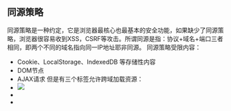 ## 同源策略

同源策略是一种约定，它是浏览器最核心也最基本的安全功能，如果缺少了同源策略，浏览器很容易收到XSS，CSRF等攻击。所谓同源是指：协议+域名+端口三者相同，即两个不同的域名指向同一IP地址耶非同源。
同源策略受限内容：
- Cookie、LocalStorage、IndexedDB 等存储性内容
- DOM节点
- AJAX请求
但是有三个标签允许跨域加载资源：
- <img src=XXX>
- <link href=XXX>
- <script src=XXX>

## 解决方案
- jsonp
利用script变迁没有跨域限制的漏洞，网页可以得到其他来源动态产生的JSON数据。JSON请求一定需要对方的服务器做支持才可以。
优缺点：简单兼容性好。仅支持get方法，不安全可能遭受XSS攻击。

- CROS
CORS 需要浏览器和后端同时支持。IE 8 和 9 需要通过 XDomainRequest 来实现。
服务端设置 Access-Control-Allow-Origin 就可以开启 CORS。 该属性表示哪些域名可以访问资源，如果设置通配符则表示所有网站都可以访问资源。

- postMessage
postMessage是HTML5 XMLHttpRequest Level 2中的API，且是为数不多可以跨域操作的window属性之一，它可用于解决以下方面的问题：
- 页面和其打开的新窗口的数据传递
- 多窗口之间消息传递
- 页面与嵌套iframe消息传递
- 上面三个场景的跨域数据传递
postMessage()方法允许来自不同源的脚本采用异步方式进行有限的通信，可以实现跨文本档、多窗口、跨域消息传递。

- node中间件代理
同源策略是浏览器的标准，服务器向服务器请求是无需遵循同源策略的。
- 接受客户端请求
- 将请求转发给服务器
- 拿到服务器响应数据
- 将响应转发给客户端

- nginx反向代理
类似于Node中间件代理，需要你搭建一个中转nginx服务器，用于转发请求。
通过nginx配置一个代理服务器（域名与domain1相同，端口不同）做跳板机，反向代理访问domain2接口。